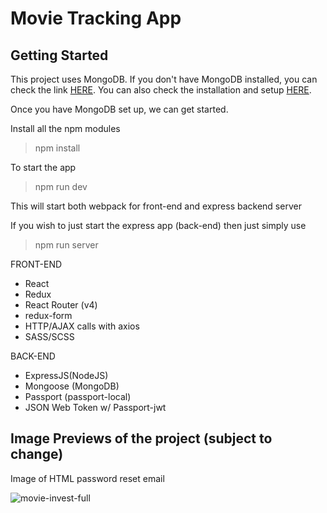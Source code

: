 # Movie Tracking App

## Getting Started

This project uses MongoDB. If you don't have MongoDB installed, you can check the link [HERE](https://www.mongodb.com/download-center?jmp=homepage#community). You can also check the installation and setup [HERE](https://docs.mongodb.com/manual/administration/install-community/).

Once you have MongoDB set up, we can get started.

Install all the npm modules

> npm install

To start the app

> npm run dev

This will start both webpack for front-end and express backend server

If you wish to just start the express app (back-end) then just simply use

> npm run server

FRONT-END
- React
- Redux
- React Router (v4)
- redux-form
- HTTP/AJAX calls with axios
- SASS/SCSS

BACK-END
- ExpressJS(NodeJS)
- Mongoose (MongoDB)
- Passport (passport-local)
- JSON Web Token w/ Passport-jwt

## Image Previews of the project (subject to change)

Image of HTML password reset email

![movie-invest-full](https://cloud.githubusercontent.com/assets/10094893/23818490/b5e95eea-05c9-11e7-997f-13b84a88e6a6.png)
